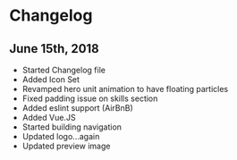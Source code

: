# Changelog

## June 15th, 2018
- Started Changelog file
- Added Icon Set
- Revamped hero unit animation to have floating particles
- Fixed padding issue on skills section
- Added eslint support (AirBnB)
- Added Vue.JS
- Started building navigation
- Updated logo...again
- Updated preview image
